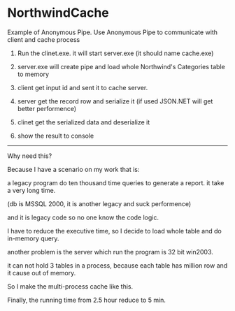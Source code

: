 # NorthwindCache
Example of Anonymous Pipe. Use Anonymous Pipe to communicate with client and cache process

1. Run the clinet.exe. it will start server.exe (it should name cache.exe)

2. server.exe will create pipe and load whole Northwind's Categories table to memory

3. client get input id and sent it to cache server.

4. server get the record row and serialize it (if used JSON.NET will get better performence)

5. clinet get the serialized data and deserialize it

6. show the result to console

----

Why need this?

Because I have a scenario on my work that is:

a legacy program do ten thousand time queries to generate a report. it take a very long time.

(db is MSSQL 2000, it is another legacy and suck performence)

and it is legacy code so no one know the code logic.

I have to reduce the executive time, so I decide to load whole table and do in-memory query.

another problem is the server which run the program is 32 bit win2003.

it can not hold 3 tables in a process, because each table has million row and it cause out of memory.

So I make the multi-process cache like this.

Finally, the running time from 2.5 hour reduce to 5 min.
